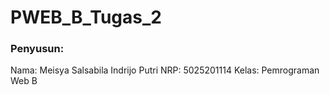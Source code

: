 # PWEB_B_Tugas_2

### Penyusun:
Nama: Meisya Salsabila Indrijo Putri
NRP: 5025201114
Kelas: Pemrograman Web B
